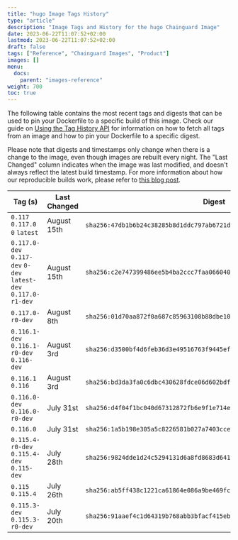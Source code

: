 ```yaml
---
title: "hugo Image Tags History"
type: "article"
description: "Image Tags and History for the hugo Chainguard Image"
date: 2023-06-22T11:07:52+02:00
lastmod: 2023-06-22T11:07:52+02:00
draft: false
tags: ["Reference", "Chainguard Images", "Product"]
images: []
menu:
  docs:
    parent: "images-reference"
weight: 700
toc: true
---
```


The following table contains the most recent tags and digests that can be used to pin your Dockerfile to a specific build of this image. Check our guide on [Using the Tag History API](/chainguard/chainguard-images/using-the-tag-history-api/) for information on how to fetch all tags from an image and how to pin your Dockerfile to a specific digest.

Please note that digests and timestamps only change when there is a change to the image, even though images are rebuilt every night. The "Last Changed" column indicates when the image was last modified, and doesn't always reflect the latest build timestamp. For more information about how our reproducible builds work, please refer to [this blog post](https://www.chainguard.dev/unchained/reproducing-chainguards-reproducible-image-builds).

| Tag (s)                                                          | Last Changed | Digest                                                                    |
|------------------------------------------------------------------|--------------|---------------------------------------------------------------------------|
|  `0.117` `0.117.0` `0` `latest`                                  | August 15th  | `sha256:47db1b6b24c38285b8d1ddc797ab6721d211ca7885f94dd41203d696218c5db3` |
|  `0.117.0-dev` `0.117-dev` `0-dev` `latest-dev` `0.117.0-r1-dev` | August 15th  | `sha256:c2e747399486ee5b4ba2ccc7faa066040fbaa5e477deab15f527df092f4b35a6` |
|  `0.117.0-r0-dev`                                                | August 8th   | `sha256:01d70aa872f0a687c85963108b88dbe1086f8fa8d98f6935b56b3a3c02cb4bc1` |
|  `0.116.1-dev` `0.116.1-r0-dev` `0.116-dev`                      | August 3rd   | `sha256:d3500bf4d6feb36d3e49516763f9445ef1695d7d636a74cbb9aa5071d04abb81` |
|  `0.116.1` `0.116`                                               | August 3rd   | `sha256:bd3da3fa0c6dbc430628fdce06d602bdfe4f78a854c69c2e069d95d57516dd54` |
|  `0.116.0-dev` `0.116.0-r0-dev`                                  | July 31st    | `sha256:d4f04f1bc040d67312872fb6e9f1e714ecbb043644e9df243ce13d5f856b634e` |
|  `0.116.0`                                                       | July 31st    | `sha256:1a5b198e305a5c8226581b027a7403cce03b79e5216ef53853a1ab148165d3fd` |
|  `0.115.4-r0-dev` `0.115.4-dev` `0.115-dev`                      | July 28th    | `sha256:9824dde1d24c5294131d6a8fd8683d641dd2eda371fdbbe366c4e8ff678149aa` |
|  `0.115` `0.115.4`                                               | July 26th    | `sha256:ab5ff438c1221ca61864e086a9be469fc1ee49d78d9feb14a8c44b342cc63cdc` |
|  `0.115.3-dev` `0.115.3-r0-dev`                                  | July 20th    | `sha256:91aaef4c1d64319b768abb3bfacf415eb5b9eaec7e1ca7395a356bc8f7c0f808` |
